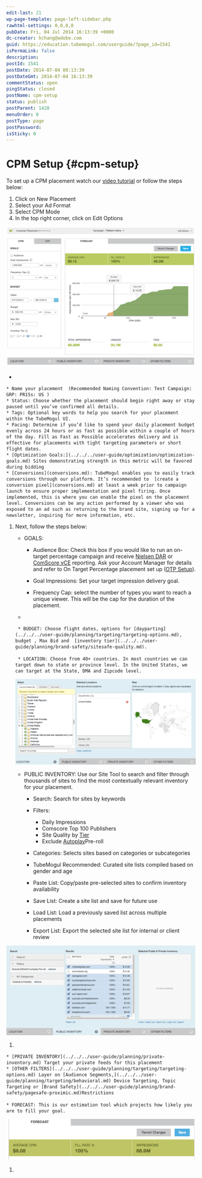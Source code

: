 ```yaml
---
edit-last: 21
wp-page-template: page-left-sidebar.php
rawhtml-settings: 0,0,0,0
pubDate: Fri, 04 Jul 2014 16:13:39 +0000
dc-creator: hchang@adobe.com
guid: https://education.tubemogul.com/userguide/?page_id=1541
isPermaLink: false
description: 
postId: 1541
postDate: 2014-07-04 08:13:39
postDateGmt: 2014-07-04 16:13:39
commentStatus: open
pingStatus: closed
postName: cpm-setup
status: publish
postParent: 1428
menuOrder: 0
postType: page
postPassword: 
isSticky: 0
---
```


# CPM Setup {#cpm-setup}

To set up a CPM placement watch our [video tutorial](https://education.tubemogul.com/videos/) or follow the steps below:

1. Click on New Placement
1. Select your Ad Format
1. Select CPM Mode
1. In the top right corner, click on Edit Options

![CPM Mode](assets/cpm-mode.png)

*

    * Name your placement  (Recommended Naming Convention: Test Campaign: GRP: PR15s: US )
    * Status: Choose whether the placement should begin right away or stay paused until you’ve confirmed all details.
    * Tags: Optional key words to help you search for your placement within the TubeMogul UI.
    * Pacing: Determine if you’d like to spend your daily placement budget evenly across 24 hours or as fast as possible within a couple of hours of the day. Fill as Fast as Possible accelerates delivery and is effective for placements with tight targeting parameters or short flight dates.
    * [Optimization Goals:](../../../user-guide/optimization/optimization-goals.md) Sites demonstrating strength in this metric will be favored during bidding
    * [Conversions](conversions.md): TubeMogul enables you to easily track conversions through our platform. It’s recommended to  [create a conversion pixel](conversions.md) at least a week prior to campaign launch to ensure proper implementation and pixel firing. Once implemented, this is where you can enable the pixel on the placement level. Conversions can be any action performed by a viewer who was exposed to an ad such as returning to the brand site, signing up for a newsletter, inquiring for more information, etc.

1. Next, follow the steps below:

    * GOALS:

        * Audience Box: Check this box if you would like to run an on-target percentage campaign and receive  [Nielsen DAR](../../../user-guide/measurement/nielsen-ocr-reporting.md) or [ComScore vCE](../../../user-guide/measurement/comscore-vce.md) reporting. Ask your Account Manager for details and refer to On Target Percentage placement set up ([OTP Setup](otp-setup.md)).
        
        * Goal Impressions: Set your target impression delivery goal.
        * Frequency Cap:  select the number of types you want to reach a unique viewer. This will be the cap for the duration of the placement.

    *

        * BUDGET: Choose flight dates, options for [dayparting](../../../user-guide/planning/targeting/targeting-options.md), budget , Max Bid and  [inventory tier](../../../user-guide/planning/brand-safety/sitesafe-quality.md).
        
        * LOCATION: Choose from 40+ countries. In most countries we can target down to state or province level. In the United States, we can target at the State, DMA and Zipcode level.

   ![Location CPM](assets/location-cpm-1024x483.png)

    * PUBLIC INVENTORY: Use our Site Tool to search and filter through thousands of sites to find the most contextually relevant inventory for your placement.

        * Search: Search for sites by keywords
        * Filters:

            * Daily Impressions
            * Comscore Top 100 Publishers
            * Site Quality by  [Tier](../../../user-guide/planning/brand-safety/sitesafe-quality.md)
            * Exclude  [Autoplay](../../../user-guide/planning/brand-safety/playsafe-fake-pre-roll.md)Pre-roll

        * Categories: Selects sites based on categories or subcategories
        * TubeMogul Recommended: Curated site lists compiled based on gender and age
        * Paste List: Copy/paste pre-selected sites to confirm inventory availability
        * Save List: Create a site list and save for future use
        * Load List: Load a previously saved list across multiple placements
        * Export List: Export the selected site list for internal or client review

[ ![CPm Site tool](assets/cpm-site-tool-1024x484.png)](assets/cpm-site-tool.png)

1.

    * [PRIVATE INVENTORY](../../../user-guide/planning/private-inventory.md) Target your private feeds for this placement
    * [OTHER FILTERS](../../../user-guide/planning/targeting/targeting-options.md) Layer on [Audience Segments,](../../../user-guide/planning/targeting/behavioral.md) Device Targeting, Topic Targeting or [Brand Safety](../../../user-guide/planning/brand-safety/pagesafe-proximic.md)Restrictions
    
    * FORECAST: This is our estimation tool which projects how likely you are to fill your goal.

[ ![2014-07-15_2039](assets/2014-07-15-2039.png)](assets/2014-07-15-2039.png)

1.

